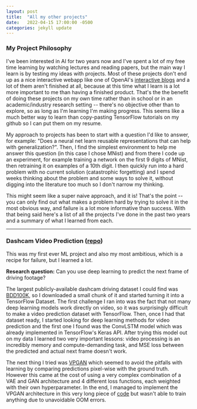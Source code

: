 ```yaml
---
layout: post
title:  "All my other projects"
date:   2022-04-15 17:00:00 -0500
categories: jekyll update
---
```


### My Project Philosophy

I've been interested in AI for two years now and I've spent a lot of my free time learning by watching lectures and reading papers, but the main way I learn is by testing my ideas with projects. Most of these projects don't end up as a nice interactive webapp like one of OpenAI's [interactive blogs](https://openai.com/dall-e-2/) and a lot of them aren't finished at all, because at this time what I learn is a lot more important to me than having a finished product. That's the the benefit of doing these projects on my own time rather than in school or in an academic/industry research setting -- there's no objective other than to explore, so as long as I'm learning I'm making progress. This seems like a much better way to learn than copy-pasting TensorFlow tutorials on my github so I can put them on my resume.

My approach to projects has been to start with a question I'd like to answer, for example: "Does a neural net learn reusable representations that can help with generalization?". Then, I find the simplest environment to help me answer this question (in this case I chose MNist) and from there I code up an experiment, for example training a network on the first 9 digits of MNist, then retraining it on examples of a 10th digit. I then quickly run into a hard problem with no current solution (catastrophic forgetting) and I spend weeks thinking about the problem and some ways to solve it, without digging into the literature too much so I don't narrow my thinking.

This might seem like a super naive approach, and it is! That's the point -- you can only find out what makes a problem hard by trying to solve it in the most obvious way, and failure is a lot more informative than success. With that being said here's a list of all the projects I've done in the past two years and a summary of what I learned from each.

---

### Dashcam Video Prediction ([repo](https://github.com/iyevenko/Dashcam-Predictor))

This was my first ever ML project and also my most ambitious, which is a recipe for failure, but I learned a lot.

**Research question:** Can you use deep learning to predict the next frame of driving footage?

The largest publicly-available dashcam driving dataset I could find was [BDD100K](https://www.bdd100k.com/), so I downloaded a small chunk of it and started turning it into a TensorFlow Dataset. The first challenge I ran into was the fact that not many deep learning models work directly on video, so it was surprisingly difficult to make a video prediction dataset with TensorFlow. Then, once I had that dataset ready, I started looking for deep learning methods for video prediction and the first one I found was the ConvLSTM model which was already implemented in TensorFlow's Keras API. After trying this model out on my data I learned two very important lessons: video processing is an incredibly memory and compute-demanding task, and MSE loss between the predicted and actual next frame doesn't work.

The next thing I tried was [VPGAN](https://ieeexplore.ieee.org/document/9044843) which seemed to avoid the pitfalls with learning by comparing predictions pixel-wise with the ground truth. However this came at the cost of using a very complex combination of a VAE and GAN architecture and 4 different loss functions, each weighted with their own hyperparameter. In the end, I managed to implement the VPGAN architecture in this very long piece of [code](https://github.com/iyevenko/Dashcam-Predictor/blob/master/dashcam_predictor/model.py) but wasn't able to train anything due to unavoidable OOM errors.